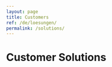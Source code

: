 ```yaml
---
layout: page
title: Customers
ref: /de/loesungen/
permalink: /solutions/
---
```


<h1>Customer Solutions</h1>